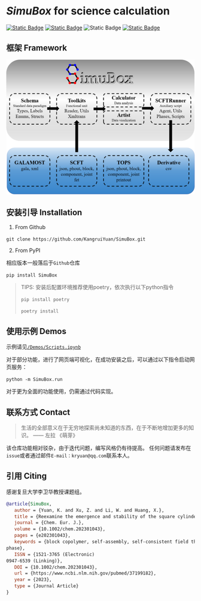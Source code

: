 
# *SimuBox* for science calculation

[![Static Badge](https://img.shields.io/badge/GitHub-SimuBox-7C8EFF?logo=github)](https://github.com/KangruiYuan/SimuBox.git)
[![Static Badge](https://img.shields.io/badge/PyPI-SimuBox-B39CD0?logo=pypi)](https://pypi.org/project/SimuBox/)
![Static Badge](https://img.shields.io/badge/version%3E3.9.7-white?logo=python&logoColor=white&label=python&labelColor=gray&color=blue)
[![Static Badge](https://img.shields.io/badge/DOI-doi.org%2F10.1002%2Fchem.202301043-purple)](https://doi.org/10.1002/chem.202301043)

## 框架 Framework

![Framework](https://github.com/KangruiYuan/SimuBox/blob/main/Docs/Figures/summary.png)


## 安装引导 Installation 

1. From Github

`git clone https://github.com/KangruiYuan/SimuBox.git`

2. From PyPI

相应版本一般落后于`Github`仓库

`pip install SimuBox`

> TIPS: 安装后配置环境推荐使用poetry，依次执行以下python指令
> 
> `pip install poetry`
> 
> `poetry install`

## 使用示例 Demos

示例请见[`/Demos/Scripts.ipynb`](https://github.com/KangruiYuan/SimuBox/blob/main/Demos/Scripts.ipynb)

对于部分功能，进行了网页端可视化，在成功安装之后，可以通过以下指令启动网页服务：

`python -m SimuBox.run`

对于更为全面的功能使用，仍需通过代码实现。

## 联系方式 Contact

> 生活的全部意义在于无穷地探索尚未知道的东西，在于不断地增加更多的知识。 —— 左拉 《萌芽》

该仓库功能相对驳杂，由于迭代问题，编写风格仍有待提高。
任何问题请发布在`issue`或者通过邮件`E-mail：kryuan@qq.com`联系本人。


## 引用 Citing

感谢复旦大学李卫华教授课题组。

```bibtex
@article{SimuBox,
   author = {Yuan, K. and Xu, Z. and Li, W. and Huang, X.},
   title = {Reexamine the emergence and stability of the square cylinder phase in block copolymers},
   journal = {Chem. Eur. J.},
   volume = {10.1002/chem.202301043},
   pages = {e202301043},
   keywords = {block copolymer, self-assembly, self-consistent field theory, square cylinder
phase},
   ISSN = {1521-3765 (Electronic)
0947-6539 (Linking)},
   DOI = {10.1002/chem.202301043},
   url = {https://www.ncbi.nlm.nih.gov/pubmed/37199182},
   year = {2023},
   type = {Journal Article}
}
```